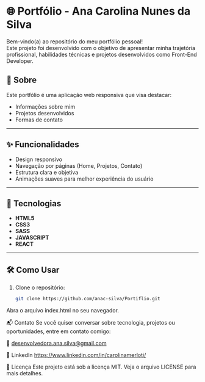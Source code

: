 # 🌐 Portfólio - Ana Carolina Nunes da Silva

Bem-vindo(a) ao repositório do meu portfólio pessoal!  
Este projeto foi desenvolvido com o objetivo de apresentar minha trajetória profissional, habilidades técnicas e projetos desenvolvidos como Front-End Developer.

## 📌 Sobre

Este portfólio é uma aplicação web responsiva que visa destacar:

- Informações sobre mim
- Projetos desenvolvidos
- Formas de contato

---

## ✨ Funcionalidades

- Design responsivo
- Navegação por páginas (Home, Projetos, Contato)
- Estrutura clara e objetiva
- Animações suaves para melhor experiência do usuário

---

## 🚀 Tecnologias

- **HTML5**
- **CSS3**
- **SASS**
- **JAVASCRIPT**
- **REACT**

---

## 🛠️ Como Usar

1. Clone o repositório:
   ```bash
   git clone https://github.com/anac-silva/Portiflio.git
Abra o arquivo index.html no seu navegador.

📬 Contato
Se você quiser conversar sobre tecnologia, projetos ou oportunidades, entre em contato comigo:

📧 desenvolvedora.ana.silva@gmail.com

💼 LinkedIn https://www.linkedin.com/in/carolinamerloti/

📝 Licença
Este projeto está sob a licença MIT. Veja o arquivo LICENSE para mais detalhes.
